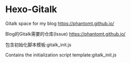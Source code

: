 # Hexo-Gitalk
Gitalk space for my blog https://phantomt.github.io/

Blog的Gitalk需要的仓库(Issue) https://phantomt.github.io/

包含初始化脚本模板:gitalk_init.js

Contains the initialization script template:gitalk_init.js
